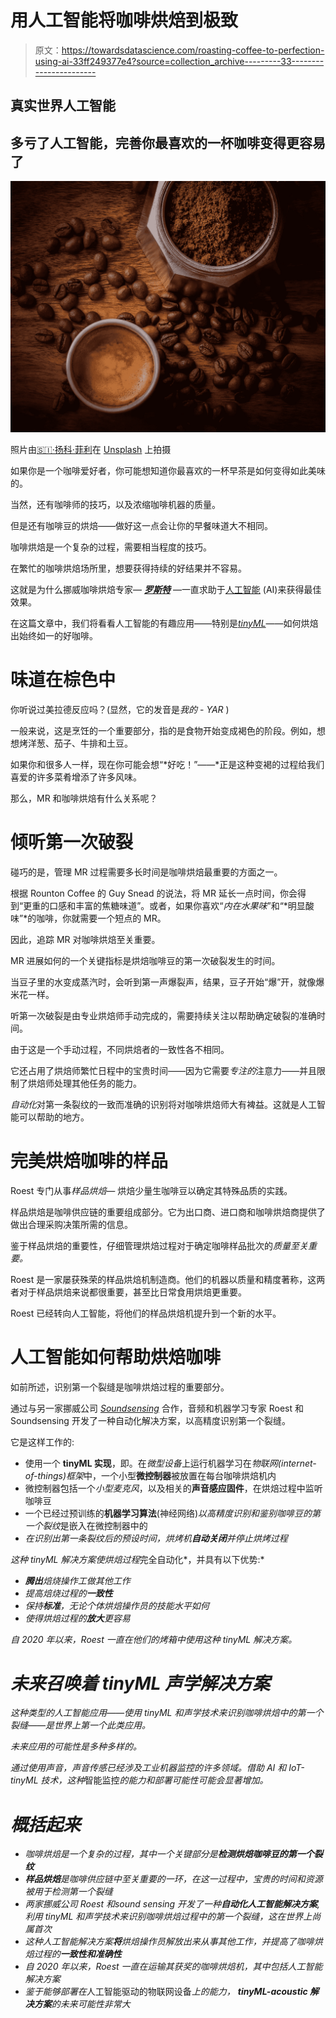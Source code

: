 # 用人工智能将咖啡烘焙到极致

> 原文：<https://towardsdatascience.com/roasting-coffee-to-perfection-using-ai-33ff249377e4?source=collection_archive---------33----------------------->

## 真实世界人工智能

## 多亏了人工智能，完善你最喜欢的一杯咖啡变得更容易了

[![](img/b8f35932d348e661a3efa36a573a5a43.png)](https://highdemandskills.com/coffee-roasting-ai/)

照片由[🇸🇮·扬科·菲利](https://unsplash.com/@itfeelslikefilm?utm_source=unsplash&utm_medium=referral&utm_content=creditCopyText)在 [Unsplash](https://unsplash.com/s/photos/coffee-beans?utm_source=unsplash&utm_medium=referral&utm_content=creditCopyText) 上拍摄

如果你是一个咖啡爱好者，你可能想知道你最喜欢的一杯早茶是如何变得如此美味的。

当然，还有咖啡师的技巧，以及浓缩咖啡机器的质量。

但是还有咖啡豆的烘焙——做好这一点会让你的早餐味道大不相同。

咖啡烘焙是一个复杂的过程，需要相当程度的技巧。

在繁忙的咖啡烘焙场所里，想要获得持续的好结果并不容易。

这就是为什么挪威咖啡烘焙专家— [***罗斯特***](https://www.roestcoffee.com/) —一直求助于[人工智能](https://highdemandskills.com/what-is-artificial-intelligence/) (AI)来获得最佳效果。

在这篇文章中，我们将看看人工智能的有趣应用——特别是[*tinyML*](https://highdemandskills.com/tinyml/)——如何烘焙出始终如一的好咖啡。

# 味道在棕色中

你听说过美拉德反应吗？(显然，它的发音是*我的* - *YAR* )

一般来说，这是烹饪的一个重要部分，指的是食物开始变成褐色的阶段。例如，想想烤洋葱、茄子、牛排和土豆。

如果你和很多人一样，现在你可能会想“*好吃！”——*正是这种变褐的过程给我们喜爱的许多菜肴增添了许多风味。

那么，MR 和咖啡烘焙有什么关系呢？

# 倾听第一次破裂

碰巧的是，管理 MR 过程需要多长时间是咖啡烘焙最重要的方面之一。

根据 Rounton Coffee 的 Guy Snead 的说法，将 MR 延长一点时间，你会得到“更重的口感和丰富的焦糖味道”。或者，如果你喜欢“*内在水果味*”和“*明显酸味”*的咖啡，你就需要一个短点的 MR。

因此，追踪 MR 对咖啡烘焙至关重要。

MR 进展如何的一个关键指标是烘焙咖啡豆的第一次破裂发生的时间。

当豆子里的水变成蒸汽时，会听到第一声爆裂声，结果，豆子开始“爆”开，就像爆米花一样。

听第一次破裂是由专业烘焙师手动完成的，需要持续关注以帮助确定破裂的准确时间。

由于这是一个手动过程，不同烘焙者的一致性各不相同。

它还占用了烘焙师繁忙日程中的宝贵时间——因为它需要*专注的*注意力——并且限制了烘焙师处理其他任务的能力。

*自动化*对第一条裂纹的一致而准确的识别将对咖啡烘焙师大有裨益。这就是人工智能可以帮助的地方。

# 完美烘焙咖啡的样品

Roest 专门从事*样品烘焙—* 烘焙少量生咖啡豆以确定其特殊品质的实践。

样品烘焙是咖啡供应链的重要组成部分。它为出口商、进口商和咖啡烘焙商提供了做出合理采购决策所需的信息。

鉴于样品烘焙的重要性，仔细管理烘焙过程对于确定咖啡样品批次的*质量至关重要。*

Roest 是一家屡获殊荣的样品烘焙机制造商。他们的机器以质量和精度著称，这两者对于样品烘焙来说都很重要，甚至比日常食用烘焙更重要。

Roest 已经转向人工智能，将他们的样品烘焙机提升到一个新的水平。

# 人工智能如何帮助烘焙咖啡

如前所述，识别第一个裂缝是咖啡烘焙过程的重要部分。

通过与另一家挪威公司 [*Soundsensing*](https://soundsensing.no/) 合作，音频和机器学习专家 Roest 和 Soundsensing 开发了一种自动化解决方案，以高精度识别第一个裂缝。

它是这样工作的:

*   使用一个 **tinyML 实现**，即。在*微型设备*上运行机器学习在*物联网(internet-of-things)框架*中，一个小型**微控制器**被放置在每台咖啡烘焙机内
*   微控制器包括一个*小型麦克风*，以及相关的**声音感应固件**，在烘焙过程中监听咖啡豆
*   一个已经过预训练的**机器学习算法**(神经网络)*以高精度识别和鉴别咖啡豆的第一个裂纹*是嵌入在微控制器中的
*   *在识别出第一条裂纹后的预设时间，烘烤机**自动关闭**并停止烘烤过程*

*这种 tinyML 解决方案使烘焙过程*完全自动化*，并具有以下优势:*

*   ***腾出**焙烧操作工做其他工作*
*   *提高焙烧过程的**一致性***
*   *保持**标准**，无论个体烘焙操作员的技能水平如何*
*   *使得烘焙过程的**放大**更容易*

*自 2020 年以来，Roest 一直在他们的烤箱中使用这种 tinyML 解决方案。*

# *未来召唤着 tinyML 声学解决方案*

*这种类型的人工智能应用——使用 tinyML 和声学技术来识别咖啡烘焙中的第一个裂缝——是世界上第一个此类应用。*

*未来应用的可能性是多种多样的。*

*通过使用声音，声音传感已经涉及工业机器监控的许多领域。借助 AI 和 IoT-tinyML 技术，这种*智能监控*的能力和部署可能性可能会显著增加。*

# *概括起来*

*   *咖啡烘焙是一个复杂的过程，其中一个关键部分是**检测烘焙咖啡豆的第一个裂纹***
*   ***样品烘焙**是咖啡供应链中至关重要的一环，在这一过程中，宝贵的时间和资源被用于检测第一个裂缝*
*   *两家挪威公司 *Roest 和*sound sensing 开发了一种**自动化人工智能解决方案**,利用 *tinyML 和声学技术*来识别咖啡烘焙过程中的第一个裂缝，这在世界上尚属首次*
*   *这种人工智能解决方案**将**烘焙操作员解放出来从事其他工作，并提高了咖啡烘焙过程的**一致性和准确性***
*   *自 2020 年以来，Roest 一直在运输其获奖的咖啡烘焙机，其中包括人工智能解决方案*
*   *鉴于能够部署在*人工智能驱动的物联网设备*上的能力， **tinyML-acoustic 解决方案**的未来可能性非常大*